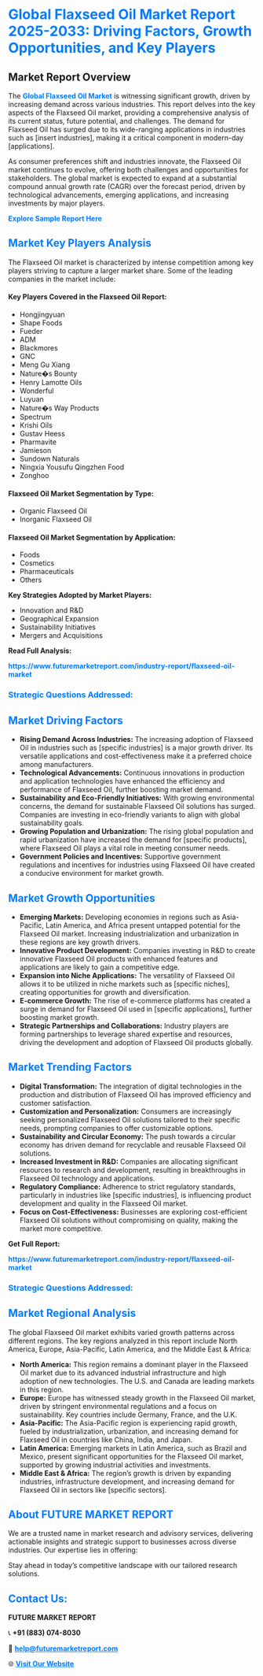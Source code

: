 <h1 style="color: #007BFF;">Global Flaxseed Oil Market Report 2025-2033: Driving Factors, Growth Opportunities, and Key Players</h1>

<section id="overview">
<h2>Market Report Overview</h2>
<p>The <a href="https://www.futuremarketreport.com/industry-report/flaxseed-oil-market" style="color: #007BFF; text-decoration: none;"><strong>Global Flaxseed Oil Market</strong></a> is witnessing significant growth, driven by increasing demand across various industries. This report delves into the key aspects of the Flaxseed Oil market, providing a comprehensive analysis of its current status, future potential, and challenges. The demand for Flaxseed Oil has surged due to its wide-ranging applications in industries such as [insert industries], making it a critical component in modern-day [applications].</p>
<p>As consumer preferences shift and industries innovate, the Flaxseed Oil market continues to evolve, offering both challenges and opportunities for stakeholders. The global market is expected to expand at a substantial compound annual growth rate (CAGR) over the forecast period, driven by technological advancements, emerging applications, and increasing investments by major players.</p>
</section>

<section id="overview">
<p><a href="https://www.futuremarketreport.com/request-sample/reportId=28270" style="color: #007BFF; text-decoration: none;"><strong>Explore Sample Report Here</strong></a></p>
</section>

<section id="key-players">
<h2 style="color: #007BFF;">Market Key Players Analysis</h2>
<p>The Flaxseed Oil market is characterized by intense competition among key players striving to capture a larger market share. Some of the leading companies in the market include:</p>
<h4>Key Players Covered in the Flaxseed Oil Report:</h4>
<ul><li>Hongjingyuan</li><li>Shape Foods</li><li>Fueder</li><li>ADM</li><li>Blackmores</li><li>GNC</li><li>Meng Gu Xiang</li><li>Nature�s Bounty</li><li>Henry Lamotte Oils</li><li>Wonderful</li><li>Luyuan</li><li>Nature�s Way Products</li><li>Spectrum</li><li>Krishi Oils</li><li>Gustav Heess</li><li>Pharmavite</li><li>Jamieson</li><li>Sundown Naturals</li><li>Ningxia Yousufu Qingzhen Food</li><li>Zonghoo</li></ul>
<h4>Flaxseed Oil Market Segmentation by Type:</h4>
<ul><li>Organic Flaxseed Oil</li><li>Inorganic Flaxseed Oil</li></ul>

<h4>Flaxseed Oil Market Segmentation by Application:</h4>
<ul><li>Foods</li><li>Cosmetics</li><li>Pharmaceuticals</li><li>Others</li></ul>
<p><strong>Key Strategies Adopted by Market Players:</strong></p>
<ul>
<li>Innovation and R&D</li>
<li>Geographical Expansion</li>
<li>Sustainability Initiatives</li>
<li>Mergers and Acquisitions</li>
</ul>
</section>

<section>
<p><strong>Read Full Analysis: </strong></p><a href="https://www.futuremarketreport.com/industry-report/flaxseed-oil-market" style="color: #007BFF; text-decoration: none;"><strong>https://www.futuremarketreport.com/industry-report/flaxseed-oil-market</strong></a>
<h3 style="color: #007BFF;">Strategic Questions Addressed:</h3>
</section>

<section id="driving-factors">
<h2 style="color: #007BFF;">Market Driving Factors</h2>
<ul>
<li><strong>Rising Demand Across Industries:</strong> The increasing adoption of Flaxseed Oil in industries such as [specific industries] is a major growth driver. Its versatile applications and cost-effectiveness make it a preferred choice among manufacturers.</li>
<li><strong>Technological Advancements:</strong> Continuous innovations in production and application technologies have enhanced the efficiency and performance of Flaxseed Oil, further boosting market demand.</li>
<li><strong>Sustainability and Eco-Friendly Initiatives:</strong> With growing environmental concerns, the demand for sustainable Flaxseed Oil solutions has surged. Companies are investing in eco-friendly variants to align with global sustainability goals.</li>
<li><strong>Growing Population and Urbanization:</strong> The rising global population and rapid urbanization have increased the demand for [specific products], where Flaxseed Oil plays a vital role in meeting consumer needs.</li>
<li><strong>Government Policies and Incentives:</strong> Supportive government regulations and incentives for industries using Flaxseed Oil have created a conducive environment for market growth.</li>
</ul>
</section>

<section id="growth-opportunities">
<h2 style="color: #007BFF;">Market Growth Opportunities</h2>
<ul>
<li><strong>Emerging Markets:</strong> Developing economies in regions such as Asia-Pacific, Latin America, and Africa present untapped potential for the Flaxseed Oil market. Increasing industrialization and urbanization in these regions are key growth drivers.</li>
<li><strong>Innovative Product Development:</strong> Companies investing in R&D to create innovative Flaxseed Oil products with enhanced features and applications are likely to gain a competitive edge.</li>
<li><strong>Expansion into Niche Applications:</strong> The versatility of Flaxseed Oil allows it to be utilized in niche markets such as [specific niches], creating opportunities for growth and diversification.</li>
<li><strong>E-commerce Growth:</strong> The rise of e-commerce platforms has created a surge in demand for Flaxseed Oil used in [specific applications], further boosting market growth.</li>
<li><strong>Strategic Partnerships and Collaborations:</strong> Industry players are forming partnerships to leverage shared expertise and resources, driving the development and adoption of Flaxseed Oil products globally.</li>
</ul>
</section>

<section id="trending-factors">
<h2 style="color: #007BFF;">Market Trending Factors</h2>
<ul>
<li><strong>Digital Transformation:</strong> The integration of digital technologies in the production and distribution of Flaxseed Oil has improved efficiency and customer satisfaction.</li>
<li><strong>Customization and Personalization:</strong> Consumers are increasingly seeking personalized Flaxseed Oil solutions tailored to their specific needs, prompting companies to offer customizable options.</li>
<li><strong>Sustainability and Circular Economy:</strong> The push towards a circular economy has driven demand for recyclable and reusable Flaxseed Oil solutions.</li>
<li><strong>Increased Investment in R&D:</strong> Companies are allocating significant resources to research and development, resulting in breakthroughs in Flaxseed Oil technology and applications.</li>
<li><strong>Regulatory Compliance:</strong> Adherence to strict regulatory standards, particularly in industries like [specific industries], is influencing product development and quality in the Flaxseed Oil market.</li>
<li><strong>Focus on Cost-Effectiveness:</strong> Businesses are exploring cost-efficient Flaxseed Oil solutions without compromising on quality, making the market more competitive.</li>
</ul>
</section>

<section>
<p><strong>Get Full Report: </strong></p><a href="https://www.futuremarketreport.com/industry-report/flaxseed-oil-market" style="color: #007BFF; text-decoration: none;"><strong>https://www.futuremarketreport.com/industry-report/flaxseed-oil-market</strong></a>
<h3 style="color: #007BFF;">Strategic Questions Addressed:</h3>
</section>


<section id="regional-analysis">
<h2 style="color: #007BFF;">Market Regional Analysis</h2>
<p>The global Flaxseed Oil market exhibits varied growth patterns across different regions. The key regions analyzed in this report include North America, Europe, Asia-Pacific, Latin America, and the Middle East & Africa:</p>
<ul>
<li><strong>North America:</strong> This region remains a dominant player in the Flaxseed Oil market due to its advanced industrial infrastructure and high adoption of new technologies. The U.S. and Canada are leading markets in this region.</li>
<li><strong>Europe:</strong> Europe has witnessed steady growth in the Flaxseed Oil market, driven by stringent environmental regulations and a focus on sustainability. Key countries include Germany, France, and the U.K.</li>
<li><strong>Asia-Pacific:</strong> The Asia-Pacific region is experiencing rapid growth, fueled by industrialization, urbanization, and increasing demand for Flaxseed Oil in countries like China, India, and Japan.</li>
<li><strong>Latin America:</strong> Emerging markets in Latin America, such as Brazil and Mexico, present significant opportunities for the Flaxseed Oil market, supported by growing industrial activities and investments.</li>
<li><strong>Middle East & Africa:</strong> The region’s growth is driven by expanding industries, infrastructure development, and increasing demand for Flaxseed Oil in sectors like [specific sectors].</li>
</ul>
</section>

<footer>
<h2 style="color: #007BFF;">About FUTURE MARKET REPORT</h2>
<p>We are a trusted name in market research and advisory services, delivering actionable insights and strategic support to businesses across diverse industries. Our expertise lies in offering:</p>

<p>Stay ahead in today’s competitive landscape with our tailored research solutions.</p>

<h2 style="color: #007BFF;">Contact Us:</h2>
<p><strong>FUTURE MARKET REPORT</strong></p>
<p>📞 <strong>+91 (883) 074-8030</strong></p>
<p>📧 <strong><a href="mailto:help@futuremarketreport.com" style="color: #007BFF;">help@futuremarketreport.com</a></strong></p>
<p>🌐 <strong><a href="https://www.futuremarketreport.com/" style="color: #007BFF;">Visit Our Website</a></strong></p>
</footer>